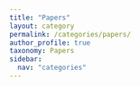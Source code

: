 ```yaml
---
title: "Papers"
layout: category
permalink: /categories/papers/
author_profile: true
taxonomy: Papers
sidebar:
  nav: "categories"
---
```

